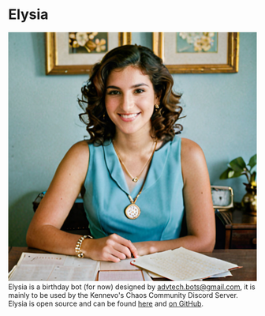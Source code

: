 # Elysia
![Elysia](/Elysia.png)
Elysia is a birthday bot (for now) designed by advtech.bots@gmail.com, it is mainly to be used by the Kennevo's Chaos Community Discord Server. Elysia is open source and can be found [here](https://giteas.fullmooncyberworks.com/advtech/Elysia) and [on GitHub](https://github.com/advtech/Elysia).